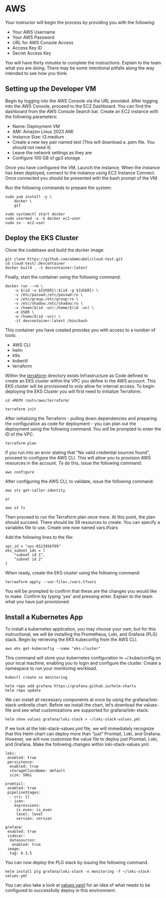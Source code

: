 # AWS

Your instructor will begin the process by providing you with the following:
- Your AWS Username
- Your AWS Password
- URL for AWS Console Access
- Access Key ID
- Secret Access Key

You will have thirty minutes to complete the instructions. Explain to the team 
what you are doing. There may be some intentional pitfalls along the way 
intended to see how you think. 

## Setting up the Developer VM

Begin by logging into the AWS Console via the URL provided. After logging into 
the AWS Console, proceed to the EC2 Dashboard. You can find the dashboard from 
the AWS Console Search bar. Create an EC2 instance with the following parameters:
- Name: Deployment VM
- AMI: Amazon Linux 2023 AMI
- Instance Size: t3.medium
- Create a new key pair named test (This will download a .pem file. You should not need it)
- Leave the network settings as they are
- Configure 100 GB of gp3 storage

Once you have configured the VM, Launch the instance. When the instance has been
deployed, connect to the instance using EC2 Instance Connect. Once connected you
should be presented with the bash prompt of the VM.

Run the following commands to prepare the system:

```
sudo yum install -y \
    docker \
    git

sudo systemctl start docker
sudo usermod -a -G docker ec2-user
sudo su - ec2-user
```

## Deploy the EKS Cluster

Clone the codebase and build the docker image:

```
git clone https://github.com/adamcubel/cloud-test.git
cd cloud-test/.devcontainer
docker build . -t devcontainer:latest
```

Finally, start the container using the following command:

```
docker run --rm \
    -u $(id -u ${USER}):$(id -g ${USER}) \
    -v /etc/passwd:/etc/passwd:ro \
    -v /etc/group:/etc/group:ro \
    -v /etc/shadow:/etc/shadow:ro \
    -v /home/$(id -un):/home/$(id -un) \
    -e USER \
    -w /home/$(id -un)/ \
    -it devcontainer:latest /bin/bash
```

This container you have created provides you with access to a number of tools:
- AWS CLI
- helm
- k9s
- kubectl
- terraform

Within the [terraform](./terraform/) directory exists Infrastructure as Code 
defined to create an EKS cluster within the VPC you define in the AWS account. 
This EKS cluster will be provisioned to only allow for internal access. To 
begin deploying the EKS Cluster you will first need to initialize Terraform.

```
cd <REPO root>/aws/terraform/

terraform init
```

After initializing the Terraform - pulling down dependencies and preparing the 
configuration as code for deployment - you can plan out the deployment using 
the following command. You will be prompted to enter the ID of the VPC. 

```
terraform plan
```

If you run into an error stating that "No valid credential sources found", 
proceed to configure the AWS CLI. This will allow you to provision AWS 
resources in the account. To do this, issue the following command:

```
aws configure
```

After configuring the AWS CLI, to validate, issue the following command:

```
aws sts get-caller-identity

or 

aws s3 ls
```

Then proceed to run the Terraform plan once more. At this point, the plan 
should succeed. There should be 39 resources to create. You can specify a 
variables file to use. Create one now named vars.tfvars

Add the following lines to the file:

```
vpc_id = "vpc-0123456789"
eks_subnet_ids = [
    "subnet id 1",
    "subnet id 2"
]
```

When ready, create the EKS cluster using the following command:

```
terraaform apply --var-file=./vars.tfvars
```

You will be prompted to confirm that these are the changes you would like to 
make. Confirm by typing 'yes' and pressing enter. Explain to the team what you 
have just provisioned. 

## Install a Kubernetes App

To install a kubernetes application, you may choose your own, but for this 
instructional, we will be installing the Prometheus, Loki, and Grafana (PLG) 
stack. Begin by retrieving the EKS kubeconfig from the AWS CLI.

```
aws eks get-kubeconfig --name "eks-cluster"
```

This command will store your kubernetes configuration in ~/.kube/config on your
local machine, enabling you to login and configure the cluster. Create a 
namespace to run your monitoring workload.

```
kubectl create ns monitoring
```



```
helm repo add grafana https://grafana.github.io/helm-charts
helm repo update
```

We can install all necessary components at once by using the grafana/loki-stack
umbrella chart. Before we install the chart, let’s download the values-file and
see what customizations are supported for grafana/loki-stack:

```
helm show values grafana/loki-stack > ~/loki-stack-values.yml
```

If we look at the loki-stack-values.yml file, we will immediately recognize that 
this Helm chart can deploy more than “just” Promtail, Loki, and Grafana. However, 
we will now customize the value file to deploy just Promtail, Loki, and Grafana. 
Make the following changes within loki-stack-values.yml.

```
loki:
 enabled: true
 persistence:
  enabled: true
  storageClassName: default
  size: 50Gi

promtail:
 enabled: true
 pipelineStages:
  - cri: {}
  - json:
    expressions:
     is_even: is_even
     level: level
     version: version

grafana:
 enabled: true
 sidecar:
  datasources:
   enabled: true
 image:
  tag: 8.3.5
```

You can now deploy the PLG stack by issuing the following command. 

```
helm install plg grafana/loki-stack -n monitoring -f ~/loki-stack-values.yml
```




You can also take a look at [values.yaml](./helm/values.yaml) for an idea of what 
needs to be configured to successfully deploy in this environment.